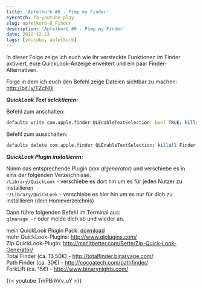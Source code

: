 ```yaml
---
title: 'Apfelkorb #8 - Pimp my Finder'
eyecatch: fa-youtube-play
slug: apfelkorb-8_Finder
description: 'Apfelkorb #8 - Pimp my Finder'
date: 2012-12-23
tags: [youtube, apfelkorb]
---
```


In dieser Folge zeige ich euch wie ihr versteckte Funktionen im Finder aktiviert, eure QuickLook-Anzeige erweitert und ein paar Finder-Alternativen.

Folge in dem ich euch den Befehl zeige Dateien sichtbar zu machen: <http://bit.ly/TZcN0i>

***QuickLook Text selektieren:***

Befehl zum anschalten: <br>
``` bash
defaults write com.apple.finder QLEnableTextSelection -bool TRUE; killall Finder
```
Befehl zum ausschalten: <br>
``` bash
defaults delete com.apple.finder QLEnableTextSelection; killall Finder
```

***QuickLook Plugin installieren:***

Nimm das entsprechende Plugin (*xxx.qlgenerator*) und verschiebe es in eins der folgenden Verzeichnisse. <br>
```/Library/QuickLook``` - verschiebe es dort hin um es für jeden Nutzer zu installieren <br>
```~/Library/QuickLook``` - verschiebe es hier hin um es nur für dich zu installieren (dein Homeverzeichnis)

Dann führe folgenden Befehl im Terminal aus: <br>
```qlmanage -r``` oder melde dich ab und wieder an.

mein QuickLook Plugin Pack: [download](/assets/files/2012-12-23/Quick-Look_Plugins.zip) <br>
mehr QuickLook-Plugins: <http://www.qlplugins.com/> <br>
Zip QuickLook-Plugin: <http://macitbetter.com/BetterZip-Quick-Look-Generator/> <br>
Total Finder (ca. 13,50€) - <http://totalfinder.binaryage.com/> <br>
Path Finder (ca. 30€) - <http://cocoatech.com/pathfinder/> <br>
ForkLift (ca. 15€) - <http://www.binarynights.com/> <br>

{{< youtube TmPBrhVv_uY >}}
